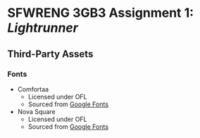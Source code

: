 # SFWRENG 3GB3 Assignment 1: *Lightrunner*

## Third-Party Assets

### Fonts

- Comfortaa
  - Licensed under OFL
  - Sourced from [Google Fonts](https://fonts.google.com/specimen/Comfortaa)
- Nova Square
  - Licensed under OFL
  - Sourced from [Google Fonts](https://fonts.google.com/specimen/Nova+Square)
